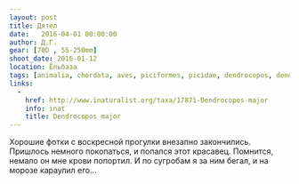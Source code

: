 ```yaml
---
layout: post
title: Дятел
date:   2016-04-01 00:00:00
author: Д.Г.
gear: [70D , 55-250mm]
shoot_date: 2016-01-12
location: Ёльбаза
tags: [animalia, chordata, aves, piciformes, picidae, dendrocopos, dendrocopos major]
links:
  -
    href: http://www.inaturalist.org/taxa/17871-Dendrocopos-major
    info: inat
    title: Dendrocopos major
---
```


Хорошие фотки с воскресной прогулки внезапно закончились. Пришлось немного покопаться, и попался этот красавец. Помнится, немало он мне крови попортил. И по сугробам я за ним бегал, и на морозе караулил его...
